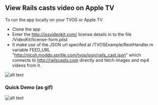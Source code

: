 ## View Rails casts video on Apple TV

To run the app locally on your TVOS or Apple TV 
* Clone the app
* Enter the http://iosvideokit.com/ license details in to the file /VideoKit/license-form.plist
* It make use of the JSON url specifed at /TVOSExample/RestHandler.m variable FEED_URL "http://nicoli.moddo.spritle.com/tvos/json/rails_cast.json" which connects to http://railscasts.com directly and fetch images and mp4 videos from it.

![alt text](https://raw.githubusercontent.com/spritlesoftware/railscasts-on-appletv/master/TVOSExample/image/apple-tv-railscast.png "Apple TV Screenshot with rails cast")

### Quick Demo (as gif)
![alt text](https://raw.githubusercontent.com/spritlesoftware/railscasts-on-appletv/master/TVOSExample/image/apple-tv-railscast.gif "Apple TV demo with rails cast")

